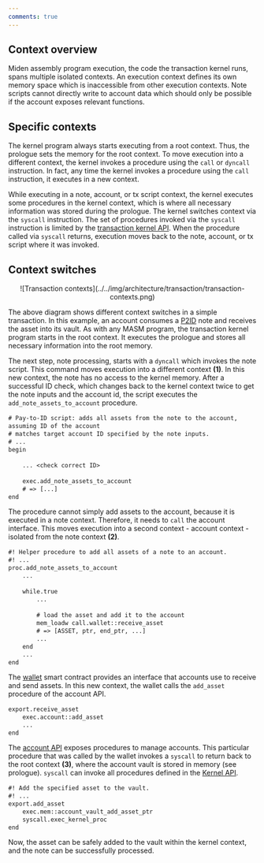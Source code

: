 ```yaml
---
comments: true
---
```


## Context overview

Miden assembly program execution, the code the transaction kernel runs, spans multiple isolated contexts. An execution context defines its own memory space which is inaccessible from other execution contexts. Note scripts cannot directly write to account data which should only be possible if the account exposes relevant functions.

## Specific contexts

The kernel program always starts executing from a root context. Thus, the prologue sets the memory for the root context. To move execution into a different context, the kernel invokes a procedure using the `call` or `dyncall` instruction. In fact, any time the kernel invokes a procedure using the `call` instruction, it executes in a new context.

While executing in a note, account, or tx script context, the kernel executes some procedures in the kernel context, which is where all necessary information was stored during the prologue. The kernel switches context via the `syscall` instruction. The set of procedures invoked via the `syscall` instruction is limited by the [transaction kernel API](https://github.com/0xPolygonMiden/miden-base/blob/main/miden-lib/asm/kernels/transaction/api.masm). When the procedure called via `syscall` returns, execution moves back to the note, account, or tx script where it was invoked.

## Context switches

<center>
![Transaction contexts](../../img/architecture/transaction/transaction-contexts.png)
</center>

The above diagram shows different context switches in a simple transaction. In this example, an account consumes a [P2ID](https://github.com/0xPolygonMiden/miden-base/blob/main/miden-lib/asm/note_scripts/P2ID.masm) note and receives the asset into its vault. As with any MASM program, the transaction kernel program starts in the root context. It executes the prologue and stores all necessary information into the root memory.

The next step, note processing, starts with a `dyncall` which invokes the note script. This command moves execution into a different context **(1)**. In this new context, the note has no access to the kernel memory. After a successful ID check, which changes back to the kernel context twice to get the note inputs and the account id, the script executes the `add_note_assets_to_account` procedure.

```arduino
# Pay-to-ID script: adds all assets from the note to the account, assuming ID of the account
# matches target account ID specified by the note inputs.
# ...
begin

    ... <check correct ID>

    exec.add_note_assets_to_account
    # => [...]
end
```

The procedure cannot simply add assets to the account, because it is executed in a note context. Therefore, it needs to `call` the account interface. This moves execution into a second context - account context - isolated from the note context **(2)**.

```arduino
#! Helper procedure to add all assets of a note to an account.
#! ...
proc.add_note_assets_to_account
    ...

    while.true
        ...

        # load the asset and add it to the account
        mem_loadw call.wallet::receive_asset
        # => [ASSET, ptr, end_ptr, ...]
        ...
    end
    ...
end
```

The [wallet](https://github.com/0xPolygonMiden/miden-base/blob/main/miden-lib/asm/miden/contracts/wallets/basic.masm) smart contract provides an interface that accounts use to receive and send assets. In this new context, the wallet calls the `add_asset` procedure of the account API.

```arduino
export.receive_asset
    exec.account::add_asset
    ...
end
```

The [account API](https://github.com/0xPolygonMiden/miden-base/blob/main/miden-lib/asm/miden/account.masm#L162) exposes procedures to manage accounts. This particular procedure that was called by the wallet invokes a `syscall` to return back to the root context **(3)**, where the account vault is stored in memory (see prologue). `syscall` can invoke all procedures defined in the [Kernel API](https://github.com/0xPolygonMiden/miden-base/blob/main/miden-lib/asm/kernels/transaction/api.masm).

```arduino
#! Add the specified asset to the vault.
#! ...
export.add_asset
    exec.mem::account_vault_add_asset_ptr
    syscall.exec_kernel_proc
end
```

Now, the asset can be safely added to the vault within the kernel context, and the note can be successfully processed.

<br/>

